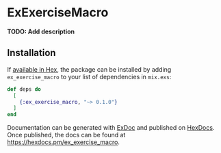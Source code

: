 # ExExerciseMacro

**TODO: Add description**

## Installation

If [available in Hex](https://hex.pm/docs/publish), the package can be installed
by adding `ex_exercise_macro` to your list of dependencies in `mix.exs`:

```elixir
def deps do
  [
    {:ex_exercise_macro, "~> 0.1.0"}
  ]
end
```

Documentation can be generated with [ExDoc](https://github.com/elixir-lang/ex_doc)
and published on [HexDocs](https://hexdocs.pm). Once published, the docs can
be found at <https://hexdocs.pm/ex_exercise_macro>.

